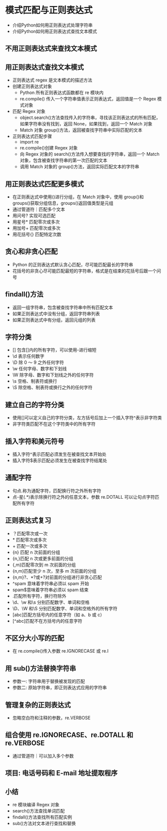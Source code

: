 # 模式匹配与正则表达式
- 介绍Python如何用正则表达式处理字符串
- 介绍Python如何用正则表达式查找文本模式

## 不用正则表达式来查找文本模式

## 用正则表达式查找文本模式

- 正则表达式 regex 是文本模式的描述方法
- 创建正则表达式对象
  - Python 所有正则表达式函数都在 re 模块内
  - re.compile() 传入一个字符串值表示正则表达式，返回值是一个 Regex 模式对象
- 匹配 Regex 对象
  - object.search()方法查找传入的字符串，寻找该正则表达式的所有匹配，如果字符串没有找到，返回 None，如果找到，返回一个 Match 对象
  - Match 对象 group()方法，返回被查找字符串中实际匹配的文本
- 正则表达式匹配步骤
  - import re
  - re.compile()创建 Regex 对象
  - 向 Regex 对象的 search()方法传入想要查找的字符串，返回一个 Match 对象，包含被查找字符串的第一次匹配的文本
  - 调用 Match 对象的 group()方法，返回实际匹配文本的字符串

## 用正则表达式匹配更多模式

- 在正则表达式中使用()进行分组，在 Match 对象中，使用 group()和 groups()获取分组信息，groups()返回值类型是元组
- 通过管道符｜匹配多个文本
- 用问号? 实现可选匹配
- 用星号\* 匹配零次或多次
- 用加号+ 匹配零次或多次
- 用花括号{} 匹配特定次数

## 贪心和非贪心匹配

- Python 的正则表达式默认贪心匹配，尽可能匹配最长的字符串
- 花括号的非贪心尽可能匹配最短的字符串，格式是在结束的花括号后跟一个问号

## findall()方法

- 返回一组字符串，包含被查找字符串中所有匹配文本
- 如果正则表达式中没有分组，返回字符串列表
- 如果正则表达式中有分组，返回元组的列表

## 字符分类

- [] 包含[]内的所有字符，可以使用-进行缩短
- \d 表示任何数字
- \D 除 0 ～ 9 之外任何字符
- \w 任何字母、数字和下划线
- \W 除字母、数字和下划线之外的任何字符
- \s 空格、制表符或换行
- \S 除空格、制表符或换行之外的任何字符

## 建立自己的字符分类

- 使用[]可以定义自己的字符分类，左方括号后加上一个插入字符^表示非字符类
- 非字符类匹配不在这个字符类中的所有字符

## 插入字符和美元符号

- 插入字符^表示匹配必须发生在被查找文本开始处
- 插入字符$表示匹配必须发生在被查找字符结尾处

## 通配字符

- 句点.称为通配字符，匹配换行符之外所有字符
- 点-星(.\*)表示除换行符之外的任意文本，参数 re.DOTALL 可以让句点字符匹配所有字符

## 正则表达式复习

- ？匹配零次或一次
- \* 匹配零次或多次
- \+ 匹配一次或多次
- {n} 匹配 n 次前面的分组
- {n,}匹配 n 次或更多前面的分组
- {,m}匹配零次到 m 次前面的分组
- {n,m}匹配至少 n 次，至多 m 次前面的分组
- {n,m}?、\*?或+?对前面的分组进行非贪心匹配
- ^spam 意味着字符串必须以 spam 开始
- spam$意味着字符串必须以 spam 结束
- .匹配所有字符，换行符除外
- \d、\w 和\s 分别匹配数字、单词和空格
- \D、\W 和\S 分别匹配数字、单词和空格外的所有字符
- [abc]匹配方括号内的任意字符（如 a、b 或 c）
- [^abc]匹配不在方括号内的任意字符

## 不区分大小写的匹配

- 在 re.compile()传入参数 re.IGNORECASE 或 re.I

## 用 sub()方法替换字符串

- 参数一: 字符串用于替换被发现的匹配
- 参数二: 原始字符串，即正则表达式应用的字符串

## 管理复杂的正则表达式

- 忽略空白符和注释的参数，re.VERBOSE

## 组合使用 re.IGNORECASE、re.DOTALL 和 re.VERBOSE

- 通过管道符｜可以加入多个参数

## 项目: 电话号码和 E-mail 地址提取程序

## 小结

- re 模块编译 Regex 对象
- search()方法查找单词匹配
- findall()方法查找所有匹配实例
- sub()方法对文本进行查找和替换
